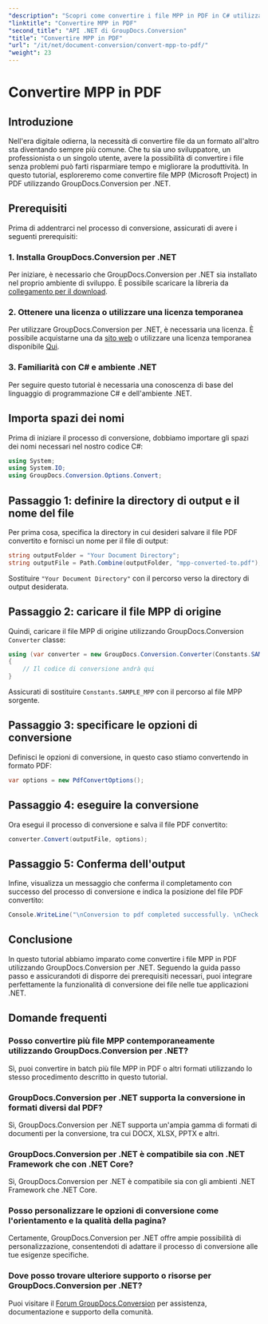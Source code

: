 ```yaml
---
"description": "Scopri come convertire i file MPP in PDF in C# utilizzando GroupDocs.Conversion per .NET. Segui questo tutorial passo passo per integrarlo nelle tue applicazioni .NET."
"linktitle": "Convertire MPP in PDF"
"second_title": "API .NET di GroupDocs.Conversion"
"title": "Convertire MPP in PDF"
"url": "/it/net/document-conversion/convert-mpp-to-pdf/"
"weight": 23
---
```


# Convertire MPP in PDF

## Introduzione
Nell'era digitale odierna, la necessità di convertire file da un formato all'altro sta diventando sempre più comune. Che tu sia uno sviluppatore, un professionista o un singolo utente, avere la possibilità di convertire i file senza problemi può farti risparmiare tempo e migliorare la produttività. In questo tutorial, esploreremo come convertire file MPP (Microsoft Project) in PDF utilizzando GroupDocs.Conversion per .NET.
## Prerequisiti
Prima di addentrarci nel processo di conversione, assicurati di avere i seguenti prerequisiti:
### 1. Installa GroupDocs.Conversion per .NET
Per iniziare, è necessario che GroupDocs.Conversion per .NET sia installato nel proprio ambiente di sviluppo. È possibile scaricare la libreria da [collegamento per il download](https://releases.groupdocs.com/conversion/net/).
### 2. Ottenere una licenza o utilizzare una licenza temporanea
Per utilizzare GroupDocs.Conversion per .NET, è necessaria una licenza. È possibile acquistarne una da [sito web](https://purchase.groupdocs.com/buy) o utilizzare una licenza temporanea disponibile [Qui](https://purchase.groupdocs.com/temporary-license/).
### 3. Familiarità con C# e ambiente .NET
Per seguire questo tutorial è necessaria una conoscenza di base del linguaggio di programmazione C# e dell'ambiente .NET.

## Importa spazi dei nomi
Prima di iniziare il processo di conversione, dobbiamo importare gli spazi dei nomi necessari nel nostro codice C#:
```csharp
using System;
using System.IO;
using GroupDocs.Conversion.Options.Convert;
```
## Passaggio 1: definire la directory di output e il nome del file
Per prima cosa, specifica la directory in cui desideri salvare il file PDF convertito e fornisci un nome per il file di output:
```csharp
string outputFolder = "Your Document Directory";
string outputFile = Path.Combine(outputFolder, "mpp-converted-to.pdf");
```
Sostituire `"Your Document Directory"` con il percorso verso la directory di output desiderata.
## Passaggio 2: caricare il file MPP di origine
Quindi, caricare il file MPP di origine utilizzando GroupDocs.Conversion `Converter` classe:
```csharp
using (var converter = new GroupDocs.Conversion.Converter(Constants.SAMPLE_MPP))
{
    // Il codice di conversione andrà qui
}
```
Assicurati di sostituire `Constants.SAMPLE_MPP` con il percorso al file MPP sorgente.
## Passaggio 3: specificare le opzioni di conversione
Definisci le opzioni di conversione, in questo caso stiamo convertendo in formato PDF:
```csharp
var options = new PdfConvertOptions();
```
## Passaggio 4: eseguire la conversione
Ora esegui il processo di conversione e salva il file PDF convertito:
```csharp
converter.Convert(outputFile, options);
```
## Passaggio 5: Conferma dell'output
Infine, visualizza un messaggio che conferma il completamento con successo del processo di conversione e indica la posizione del file PDF convertito:
```csharp
Console.WriteLine("\nConversion to pdf completed successfully. \nCheck output in {0}", outputFolder);
```

## Conclusione
In questo tutorial abbiamo imparato come convertire i file MPP in PDF utilizzando GroupDocs.Conversion per .NET. Seguendo la guida passo passo e assicurandoti di disporre dei prerequisiti necessari, puoi integrare perfettamente la funzionalità di conversione dei file nelle tue applicazioni .NET.
## Domande frequenti
### Posso convertire più file MPP contemporaneamente utilizzando GroupDocs.Conversion per .NET?
Sì, puoi convertire in batch più file MPP in PDF o altri formati utilizzando lo stesso procedimento descritto in questo tutorial.
### GroupDocs.Conversion per .NET supporta la conversione in formati diversi dal PDF?
Sì, GroupDocs.Conversion per .NET supporta un'ampia gamma di formati di documenti per la conversione, tra cui DOCX, XLSX, PPTX e altri.
### GroupDocs.Conversion per .NET è compatibile sia con .NET Framework che con .NET Core?
Sì, GroupDocs.Conversion per .NET è compatibile sia con gli ambienti .NET Framework che .NET Core.
### Posso personalizzare le opzioni di conversione come l'orientamento e la qualità della pagina?
Certamente, GroupDocs.Conversion per .NET offre ampie possibilità di personalizzazione, consentendoti di adattare il processo di conversione alle tue esigenze specifiche.
### Dove posso trovare ulteriore supporto o risorse per GroupDocs.Conversion per .NET?
Puoi visitare il [Forum GroupDocs.Conversion](https://forum.groupdocs.com/c/conversion/11) per assistenza, documentazione e supporto della comunità.